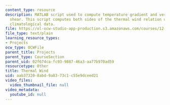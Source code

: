 ```yaml
---
content_type: resource
description: MATLAB script used to compute temperature gradient and vertical wind
  shear. This script computes both sides of the thermal wind relation using NCEP Reanalysis
  climatological data.
file: https://ol-ocw-studio-app-production.s3.amazonaws.com/courses/12-307-weather-and-climate-laboratory-spring-2009/aab373208abd9a8373c1c55e9dceed21_thermalwind.m
file_type: text/plain
learning_resource_types:
- Projects
ocw_type: OCWFile
parent_title: Projects
parent_type: CourseSection
parent_uid: 02f674ca-fc93-9887-46a3-aa77b970ad59
resourcetype: Other
title: Thermal Wind
uid: aab37320-8abd-9a83-73c1-c55e9dceed21
video_files:
  video_thumbnail_file: null
video_metadata:
  youtube_id: null
---
```

